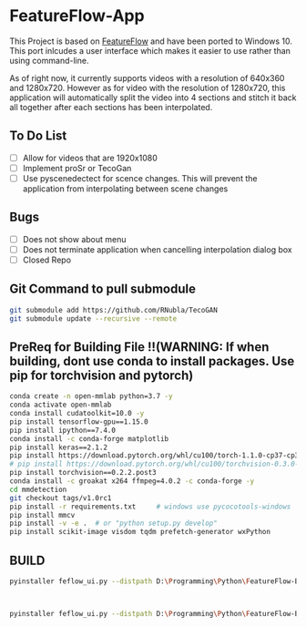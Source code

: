 # FeatureFlow-App

This Project is based on [FeatureFlow](https://github.com/CM-BF/FeatureFlow) and have been ported to Windows 10. This port inlcudes a user interface which makes it easier to use rather than using command-line.

As of right now, it currently supports videos with a resolution of 640x360 and 1280x720. However as for video with the resolution of 1280x720, this application will automatically split the video into 4 sections and stitch it back all together after each sections has been interpolated.

## To Do List

- [ ] Allow for videos that are 1920x1080
- [ ] Implement proSr or TecoGan
- [ ] Use pyscenedectect for scence changes. This will prevent the application from interpolating between scene changes

## Bugs

- [ ] Does not show about menu
- [ ] Does not terminate application when cancelling interpolation dialog box
- [ ] Closed Repo

## Git Command to pull submodule

```bash
git submodule add https://github.com/RNubla/TecoGAN
git submodule update --recursive --remote
```

## PreReq for Building File !!(WARNING: If when building, dont use conda to install packages. Use pip for torchvision and pytorch)

```bash
conda create -n open-mmlab python=3.7 -y
conda activate open-mmlab
conda install cudatoolkit=10.0 -y
pip install tensorflow-gpu==1.15.0
pip install ipython==7.4.0
conda install -c conda-forge matplotlib
pip install keras==2.1.2
pip install https://download.pytorch.org/whl/cu100/torch-1.1.0-cp37-cp37m-win_amd64.whl
# pip install https://download.pytorch.org/whl/cu100/torchvision-0.3.0-cp37-cp37m-win_amd64.whl #pytorch 1.1.0
pip install torchvision==0.2.2.post3
conda install -c groakat x264 ffmpeg=4.0.2 -c conda-forge -y
cd mmdetection
git checkout tags/v1.0rc1
pip install -r requirements.txt     # windows use pycocotools-windows
pip install mmcv
pip install -v -e .  # or "python setup.py develop"
pip install scikit-image visdom tqdm prefetch-generator wxPython


```

## BUILD

```bash
pyinstaller feflow_ui.py --distpath D:\Programming\Python\FeatureFlow-Build -n FeatureFlow-App -y --clean --add-data .\checkpoints\FeFlow.ckpt;.\checkpoints\ --add-data .\final-model\bdcn_pretrained_on_bsds500.pth;.\final-model\ --add-data .\formbuilder\noname.xrc;.\formbuilder\ --add-binary ffmpeg.exe;.



pyinstaller feflow_ui.py --distpath D:\Programming\Python\FeatureFlow-Build -n FeatureFlow-TecoGAN-App -y --clean --add-data .\checkpoints\FeFlow.ckpt;.\checkpoints\ --add-data .\final-model\bdcn_pretrained_on_bsds500.pth;.\final-model\ --add-data .\formbuilder\noname.xrc;.\formbuilder\ --add-binary ffmpeg.exe;. --add-data .\final-model\TecoGAN.data-00000-of-00001;.\final-model\ --add-data .\final-model\TecoGAN.index;.\final-model\ --add-data .\final-model\TecoGAN.meta\;.\final-model\ --additional-hooks-dir=hooks
```
